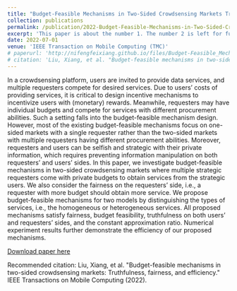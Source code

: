 ```yaml
---
title: "Budget-Feasible Mechanisms in Two-Sided Crowdsensing Markets Truthfulness Fairness and Efficiency"
collection: publications
permalink: /publication/2022-Budget-Feasible-Mechanisms-in-Two-Sided-Crowdsensing-Markets-Truthfulness-Fairness-and-Efficiency
excerpt: 'This paper is about the number 1. The number 2 is left for future work.'
date: 2022-07-01
venue: 'IEEE Transaction on Mobile Computing (TMC)'
# paperurl: 'http://nifengfeixiang.github.io/files/Budget-Feasible_Mechanisms_in_Two-Sided_Crowdsensing_Markets_Truthfulness_Fairness_and_Efficiency.pdf'
# citation: 'Liu, Xiang, et al. "Budget-feasible mechanisms in two-sided crowdsensing markets: Truthfulness, fairness, and efficiency." IEEE Transactions on Mobile Computing (2022).'
---
```

In a crowdsensing platform, users are invited to provide data services, and multiple requesters compete for desired services. Due to users’ costs of providing services, it is critical to design incentive mechanisms to incentivize users with (monetary) rewards. Meanwhile, requesters may have individual budgets and compete for services with different procurement abilities. Such a setting falls into the budget-feasible mechanism design. However, most of the existing budget-feasible mechanisms focus on one-sided markets with a single requester rather than the two-sided markets with multiple requesters having different procurement abilities. Moreover, requesters and users can be selfish and strategic with their private information, which requires preventing information manipulation on both requesters’ and users’ sides. In this paper, we investigate budget-feasible mechanisms in two-sided crowdsensing markets where multiple strategic requesters come with private budgets to obtain services from the strategic users. We also consider the fairness on the requesters’ side, i.e., a requester with more budget should obtain more service. We propose budget-feasible mechanisms for two models by distinguishing the types of services, i.e., the homogeneous or heterogeneous services. All proposed mechanisms satisfy fairness, budget feasibility, truthfulness on both users’ and requesters’ sides, and the constant approximation ratio. Numerical experiment results further demonstrate the efficiency of our proposed mechanisms.

[Download paper here](http://nifengfeixiang.github.io/files/Budget-Feasible_Mechanisms_in_Two-Sided_Crowdsensing_Markets_Truthfulness_Fairness_and_Efficiency.pdf)

Recommended citation: Liu, Xiang, et al. "Budget-feasible mechanisms in two-sided crowdsensing markets: Truthfulness, fairness, and efficiency." IEEE Transactions on Mobile Computing (2022).